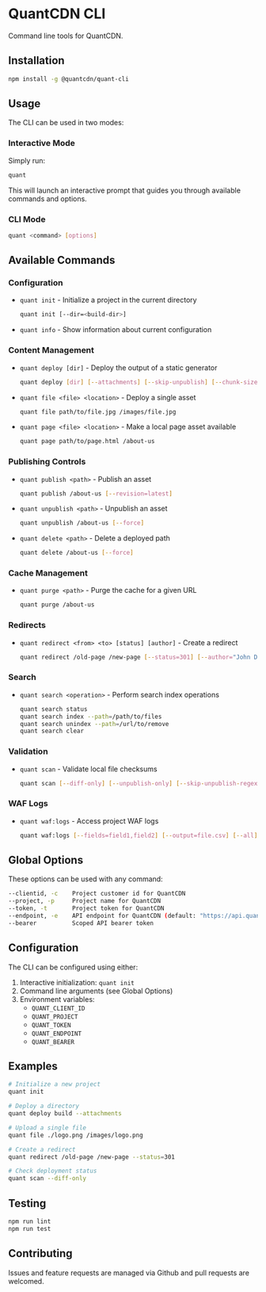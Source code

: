 # QuantCDN CLI

Command line tools for QuantCDN.

## Installation

```bash
npm install -g @quantcdn/quant-cli
```

## Usage

The CLI can be used in two modes:

### Interactive Mode
Simply run:
```bash
quant
```
This will launch an interactive prompt that guides you through available commands and options.

### CLI Mode
```bash
quant <command> [options]
```

## Available Commands

### Configuration
- `quant init` - Initialize a project in the current directory
  ```bash
  quant init [--dir=<build-dir>]
  ```

- `quant info` - Show information about current configuration

### Content Management
- `quant deploy [dir]` - Deploy the output of a static generator
  ```bash
  quant deploy [dir] [--attachments] [--skip-unpublish] [--chunk-size=10] [--force]
  ```

- `quant file <file> <location>` - Deploy a single asset
  ```bash
  quant file path/to/file.jpg /images/file.jpg
  ```

- `quant page <file> <location>` - Make a local page asset available
  ```bash
  quant page path/to/page.html /about-us
  ```

### Publishing Controls
- `quant publish <path>` - Publish an asset
  ```bash
  quant publish /about-us [--revision=latest]
  ```

- `quant unpublish <path>` - Unpublish an asset
  ```bash
  quant unpublish /about-us [--force]
  ```

- `quant delete <path>` - Delete a deployed path
  ```bash
  quant delete /about-us [--force]
  ```

### Cache Management
- `quant purge <path>` - Purge the cache for a given URL
  ```bash
  quant purge /about-us
  ```

### Redirects
- `quant redirect <from> <to> [status] [author]` - Create a redirect
  ```bash
  quant redirect /old-page /new-page [--status=301] [--author="John Doe"]
  ```

### Search
- `quant search <operation>` - Perform search index operations
  ```bash
  quant search status
  quant search index --path=/path/to/files
  quant search unindex --path=/url/to/remove
  quant search clear
  ```

### Validation
- `quant scan` - Validate local file checksums
  ```bash
  quant scan [--diff-only] [--unpublish-only] [--skip-unpublish-regex=pattern]
  ```

### WAF Logs
- `quant waf:logs` - Access project WAF logs
  ```bash
  quant waf:logs [--fields=field1,field2] [--output=file.csv] [--all] [--size=10]
  ```

## Global Options
These options can be used with any command:

```bash
--clientid, -c    Project customer id for QuantCDN
--project, -p     Project name for QuantCDN
--token, -t       Project token for QuantCDN
--endpoint, -e    API endpoint for QuantCDN (default: "https://api.quantcdn.io")
--bearer          Scoped API bearer token
```

## Configuration

The CLI can be configured using either:
1. Interactive initialization: `quant init`
2. Command line arguments (see Global Options)
3. Environment variables:
   - `QUANT_CLIENT_ID`
   - `QUANT_PROJECT`
   - `QUANT_TOKEN`
   - `QUANT_ENDPOINT`
   - `QUANT_BEARER`

## Examples

```bash
# Initialize a new project
quant init

# Deploy a directory
quant deploy build --attachments

# Upload a single file
quant file ./logo.png /images/logo.png

# Create a redirect
quant redirect /old-page /new-page --status=301

# Check deployment status
quant scan --diff-only
```

## Testing

```bash
npm run lint
npm run test
```

## Contributing

Issues and feature requests are managed via Github and pull requests are welcomed.